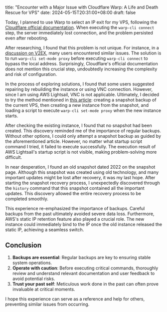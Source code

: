 
title: "Encounter with a Major Issue with Cloudflare Warp: A Life and Death Rescue for VPS"
date: 2024-05-15T20:31:00+08:00
draft: false

Today, I planned to use Warp to select an IP exit for my VPS, following the [Cloudflare official documentation](https://developers.cloudflare.com/warp-client/get-started/linux/). When executing the `warp-cli connect` step, the server immediately lost connection, and the problem persisted even after rebooting.

After researching, I found that this problem is not unique. For instance, in a [discussion on V2EX](https://www.v2ex.com/t/933725), many users encountered similar issues. The solution is to run `warp-cli set-mode proxy` before executing `warp-cli connect` to bypass the local address. Surprisingly, Cloudflare's official documentation does not mention this crucial step, undoubtedly increasing the complexity and risk of configuration.

In the process of exploring solutions, I found that some users suggested repairing by rebuilding the instance or using VNC connection. However, since I am using AWS Lightsail, VNC is not applicable. Ultimately, I decided to try the method mentioned in [this article](https://www.4os.org/2022/02/14/aws-lightsail-ssh-%E6%8C%82%E6%8E%89%E5%A6%82%E4%BD%95%E7%99%BB%E5%BD%95/): creating a snapshot backup of the current VPS, then creating a new instance from the snapshot, and loading a script to execute `warp-cli set-mode proxy` when the new instance starts.

After checking the existing instance, I found that no snapshot had been created. This discovery reminded me of the importance of regular backups. Without other options, I could only attempt a snapshot backup as guided by the aforementioned article. However, no matter what startup script command I tried, it failed to execute successfully. The execution result of AWS Lightsail's startup script is not visible, making problem-solving more difficult.

In near desperation, I found an old snapshot dated 2022 on the snapshot page. Although this snapshot was created using old technology, and many important updates might be lost after recovery, it was my last hope. After starting the snapshot recovery process, I unexpectedly discovered through the `history` command that this snapshot contained all the important updates. This discovery allowed the entire recovery process to be completed smoothly.

This experience re-emphasized the importance of backups. Careful backups from the past ultimately avoided severe data loss. Furthermore, AWS's static IP retention feature also played a crucial role. The new instance could immediately bind to the IP once the old instance released the static IP, achieving a seamless switch.

## Conclusion

1. **Backups are essential**: Regular backups are key to ensuring stable system operations.
2. **Operate with caution**: Before executing critical commands, thoroughly review and understand relevant documentation and user feedback to avoid potential risks.
3. **Trust your past self**: Meticulous work done in the past can often prove invaluable at critical moments.

I hope this experience can serve as a reference and help for others, preventing similar issues from occurring.